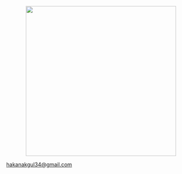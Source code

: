 <p align="center"><a href="https://laravel.com" target="_blank"><img src="https://raw.githubusercontent.com/laravel/art/master/logo-lockup/5%20SVG/2%20CMYK/1%20Full%20Color/laravel-logolockup-cmyk-red.svg" width="400"></a></p>

<g id="Page-1" stroke="none" stroke-width="1" fill="none" fill-rule="evenodd">
        <g id="10.5″-iPad-Pro-Copy-6" transform="translate(-116.000000, -134.000000)">
            <g id="Group-3" transform="translate(115.000000, 136.000000)">
                <g id="Livewire" transform="translate(65.535000, 5.881000)" fill-rule="nonzero">
                    <path d="M3.38593404,35.0257215 C2.53791669,35.0257215 1.83909806,34.7847546 1.28945719,34.3028134 C0.739816315,33.8208723 0.465,33.129064 0.465,32.2273676 L0.465,4.38374623 C0.465,3.4820499 0.739816315,2.79801468 1.28945719,2.33162003 C1.83909806,1.86522538 2.53791669,1.63203155 3.38593404,1.63203155 C4.23395139,1.63203155 4.94062191,1.86522538 5.50596681,2.33162003 C6.07131171,2.79801468 6.35397992,3.4820499 6.35397992,4.38374623 L6.35397992,32.2273676 C6.35397992,33.129064 6.07131171,33.8208723 5.50596681,34.3028134 C4.94062191,34.7847546 4.23395139,35.0257215 3.38593404,35.0257215 Z M15.5030991,35.0257215 C14.6550818,35.0257215 13.9562632,34.7847546 13.4066223,34.3028134 C12.8569814,33.8208723 12.5821651,33.129064 12.5821651,32.2273676 L12.5821651,14.2246241 C12.5821651,13.3229278 12.8569814,12.6388926 13.4066223,12.1724979 C13.9562632,11.7061033 14.6550818,11.4729095 15.5030991,11.4729095 C16.3511165,11.4729095 17.057787,11.7061033 17.6231319,12.1724979 C18.1884768,12.6388926 18.471145,13.3229278 18.471145,14.2246241 L18.471145,32.2273676 C18.471145,33.129064 18.1884768,33.8208723 17.6231319,34.3028134 C17.057787,34.7847546 16.3511165,35.0257215 15.5030991,35.0257215 Z M15.5030991,7.32201783 C14.4352254,7.32201783 13.5872208,7.03441211 12.9590598,6.45919204 C12.3308988,5.88397198 12.016823,5.1299786 12.016823,4.1971893 C12.016823,3.2644 12.3308988,2.51817975 12.9590598,1.95850617 C13.5872208,1.39883259 14.4352254,1.119 15.5030991,1.119 C16.5395648,1.119 17.3797175,1.39883259 18.0235826,1.95850617 C18.6674476,2.51817975 18.9893753,3.2644 18.9893753,4.1971893 C18.9893753,5.1299786 18.6752995,5.88397198 18.0471385,6.45919204 C17.4189775,7.03441211 16.5709728,7.32201783 15.5030991,7.32201783 Z M40.7644674,13.1519218 C41.0157318,12.5922482 41.3533633,12.1724993 41.777372,11.8926626 C42.2013807,11.6128258 42.6646424,11.4729095 43.1671712,11.4729095 C43.8895564,11.4729095 44.5412637,11.7138764 45.1223126,12.1958176 C45.7033615,12.6777587 45.9938816,13.2762895 45.9938816,13.991428 C45.9938816,14.3645437 45.8996589,14.7376538 45.7112106,15.1107695 L36.9955203,33.1601523 C36.7128478,33.7509188 36.3124012,34.2017602 35.7941684,34.51269 C35.2759356,34.8236198 34.7027472,34.9790823 34.0745862,34.9790823 C33.4778333,34.9790823 32.904645,34.8236198 32.3550041,34.51269 C31.8053632,34.2017602 31.3892128,33.7509188 31.1065404,33.1601523 L22.3437382,15.1107695 C22.186698,14.7998398 22.108179,14.4422759 22.108179,14.0380672 C22.108179,13.3229288 22.4144029,12.7166248 23.0268599,12.2191372 C23.6393169,11.7216495 24.3381355,11.4729095 25.1233368,11.4729095 C26.2540266,11.4729095 27.0863274,12.0170284 27.6202643,13.1052826 L34.2159218,27.5168052 L40.7644674,13.1519218 Z M67.4863027,28.4962291 C68.0202396,28.4962291 68.4520938,28.6983304 68.7818783,29.1025391 C69.1116629,29.5067478 69.2765526,30.0508667 69.2765526,30.7349122 C69.2765526,31.6987945 68.6955124,32.5071998 67.5334146,33.1601523 C66.4655409,33.7509188 65.2563491,34.2250796 63.905803,34.5826488 C62.5552568,34.9402181 61.2675461,35.119 60.0426321,35.119 C56.3364822,35.119 53.3998736,34.0618547 51.2327182,31.9475322 C49.0655627,29.8332098 47.9820013,26.9416064 47.9820013,23.2726351 C47.9820013,20.9406619 48.4531149,18.8730099 49.3953564,17.0696173 C50.3375979,15.2662246 51.6645681,13.8670617 53.3763069,12.8720864 C55.0880456,11.8771112 57.0274636,11.379631 59.194619,11.379631 C61.2675503,11.379631 63.0734861,11.8304724 64.6124805,12.7321687 C66.151475,13.633865 67.344963,14.908658 68.1929803,16.5565857 C69.0409977,18.2045135 69.465,20.1477954 69.465,22.3864897 C69.465,23.7234877 68.868256,24.3919767 67.6747501,24.3919767 L53.7767575,24.3919767 C53.9652058,26.5373921 54.5776536,28.115337 55.6141192,29.1258587 C56.6505849,30.1363805 58.1581487,30.6416337 60.1368558,30.6416337 C61.1419134,30.6416337 62.0291775,30.5172637 62.7986747,30.2685199 C63.568172,30.0197761 64.4397323,29.6777585 65.4133818,29.2424568 C66.3556233,28.7449692 67.04659,28.4962291 67.4863027,28.4962291 Z M59.3359545,15.4838834 C57.734144,15.4838834 56.4542852,15.9813636 55.4963396,16.9763388 C54.5383941,17.9713141 53.9652058,19.4015695 53.7767575,21.2671481 L64.4240332,21.2671481 C64.3612171,19.3704766 63.8901034,17.932448 63.010678,16.9530192 C62.1312526,15.9735904 60.906357,15.4838834 59.3359545,15.4838834 Z" id="Combined-Shape" fill="#4E56A6"></path>
                    <path d="M105.166478,12.5404386 C105.386697,11.9639618 105.709156,11.5316107 106.133866,11.2433723 C106.558575,10.9551339 107.022602,10.8110169 107.52596,10.8110169 C108.249539,10.8110169 108.902322,11.0592185 109.484331,11.555629 C110.06634,12.0520396 110.35734,12.6685402 110.35734,13.4051495 C110.35734,13.8214938 110.278691,14.1897929 110.121391,14.5100578 L102.335098,33.1013413 C102.083419,33.7098446 101.69804,34.1742217 101.178952,34.4944866 C100.659863,34.8147515 100.085728,34.9748815 99.4565291,34.9748815 C98.8587905,34.9748815 98.3003851,34.8147515 97.7812963,34.4944866 C97.2622075,34.1742217 96.8768291,33.7098446 96.6251497,33.1013413 L91.0095806,19.3620465 L85.5827701,33.1013413 C85.3310907,33.7098446 84.9457123,34.1742217 84.4266235,34.4944866 C83.9075347,34.8147515 83.3333996,34.9748815 82.704201,34.9748815 C82.1064624,34.9748815 81.5401922,34.8147515 81.0053734,34.4944866 C80.4705546,34.1742217 80.0773114,33.7098446 79.825632,33.1013413 L72.0865283,14.5100578 C71.9292287,14.0937135 71.85058,13.7414274 71.85058,13.453189 C71.85058,12.7165797 72.1651746,12.0840661 72.7943732,11.555629 C73.4235717,11.027192 74.1156798,10.7629774 74.8707181,10.7629774 C75.4055368,10.7629774 75.8931584,10.9070944 76.3335974,11.1953328 C76.7740364,11.4835712 77.1043607,11.9159223 77.3245802,12.4923991 L82.8929597,27.1444443 L88.6029081,12.6365176 C88.8545875,12.0280143 89.2163713,11.5716437 89.6882702,11.2673921 C90.1601691,10.9631404 90.6792502,10.8110169 91.2455289,10.8110169 C91.8118076,10.8110169 92.3308886,10.9631404 92.8027875,11.2673921 C93.2746865,11.5716437 93.6364702,12.0280143 93.8881496,12.6365176 L99.6452877,27.1924838 L105.166478,12.5404386 Z M117.445226,35.022921 C116.595808,35.022921 115.895835,34.7747195 115.345286,34.2783089 C114.794738,33.7818983 114.519467,33.0693196 114.519467,32.1405515 L114.519467,13.5973074 C114.519467,12.6685393 114.794738,11.9639671 115.345286,11.4835698 C115.895835,11.0031725 116.595808,10.7629774 117.445226,10.7629774 C118.294644,10.7629774 119.002482,11.0031725 119.568761,11.4835698 C120.135039,11.9639671 120.418175,12.6685393 120.418175,13.5973074 L120.418175,32.1405515 C120.418175,33.0693196 120.135039,33.7818983 119.568761,34.2783089 C119.002482,34.7747195 118.294644,35.022921 117.445226,35.022921 Z M117.445226,6.48746259 C116.375589,6.48746259 115.526183,6.19122201 114.896985,5.59873198 C114.267786,5.00624195 113.953192,4.22961125 113.953192,3.2688166 C113.953192,2.30802195 114.267786,1.53939776 114.896985,0.962920972 C115.526183,0.386444182 116.375589,0.098210111 117.445226,0.098210111 C118.483404,0.098210111 119.324944,0.386444182 119.969873,0.962920972 C120.614801,1.53939776 120.937261,2.30802195 120.937261,3.2688166 C120.937261,4.22961125 120.622666,5.00624195 119.993468,5.59873198 C119.364269,6.19122201 118.514864,6.48746259 117.445226,6.48746259 Z M139.539423,10.7629774 C140.357382,10.6989244 141.0023,10.8750675 141.474199,11.2914118 C141.946098,11.7077562 142.182044,12.3322633 142.182044,13.164952 C142.182044,14.0296672 141.977558,14.6701874 141.568579,15.0865317 C141.1596,15.5028761 140.420302,15.7750971 139.350665,15.9032031 L137.934975,16.0473216 C136.078839,16.2394805 134.718218,16.8800006 133.85307,17.9689012 C132.987922,19.0578019 132.555354,20.4189072 132.555354,22.0522581 L132.555354,32.1405515 C132.555354,33.0693196 132.272219,33.7818983 131.70594,34.2783089 C131.139662,34.7747195 130.431824,35.022921 129.582406,35.022921 C128.732988,35.022921 128.033015,34.7747195 127.482466,34.2783089 C126.931917,33.7818983 126.656647,33.0693196 126.656647,32.1405515 L126.656647,13.549268 C126.656647,12.6525263 126.931917,11.9639671 127.482466,11.4835698 C128.033015,11.0031725 128.717258,10.7629774 129.535216,10.7629774 C130.353174,10.7629774 131.013823,10.995166 131.517182,11.45955 C132.020541,11.9239341 132.272216,12.5884738 132.272216,13.453189 L132.272216,15.3747687 C132.869955,13.9656032 133.758685,12.8767189 134.938432,12.1080832 C136.118179,11.3394475 137.431612,10.9070964 138.878768,10.8110169 L139.539423,10.7629774 Z M162.671793,28.2973921 C163.206612,28.2973921 163.639179,28.5055611 163.969509,28.9219055 C164.299838,29.3382498 164.465,29.898705 164.465,30.6032877 C164.465,31.5961089 163.883,32.4287851 162.718983,33.1013413 C161.649345,33.7098446 160.438156,34.1982412 159.085379,34.5665458 C157.732602,34.9348505 156.442765,35.119 155.215827,35.119 C151.503556,35.119 148.562097,34.0301157 146.391362,31.8523145 C144.220626,29.6745133 143.135275,26.6960946 143.135275,22.916969 C143.135275,20.5149823 143.607167,18.3852528 144.550965,16.5277165 C145.494763,14.6701802 146.823925,13.2290098 148.538491,12.2041622 C150.253057,11.1793145 152.195678,10.6668984 154.366414,10.6668984 C156.442769,10.6668984 158.251688,11.1312755 159.793224,12.0600437 C161.33476,12.9888119 162.53022,14.3018782 163.379638,15.9992821 C164.229056,17.6966859 164.653759,19.6983114 164.653759,22.0042186 C164.653759,23.3813576 164.056029,24.0699168 162.860552,24.0699168 L148.939603,24.0699168 C149.128363,26.2797445 149.741822,27.9050644 150.78,28.9459252 C151.818177,29.9867861 153.328231,30.5072087 155.310207,30.5072087 C156.316924,30.5072087 157.205654,30.3791047 157.976422,30.1228928 C158.74719,29.8666809 159.62019,29.5143948 160.595448,29.066024 C161.539246,28.5536002 162.231354,28.2973921 162.671793,28.2973921 Z M154.507982,14.8943737 C152.903526,14.8943737 151.621553,15.4067899 150.662025,16.4316375 C149.702498,17.4564851 149.128363,18.9296815 148.939603,20.8512708 L159.604465,20.8512708 C159.541546,18.897655 159.069654,17.4164521 158.188776,16.4076177 C157.307898,15.3987834 156.080979,14.8943737 154.507982,14.8943737 Z" id="Combined-Shape-Copy" stroke="#4E56A6"></path>
                </g>
                <g id="Jelly" style="transform: translateY(-1.46446%);">
                    <path d="M46.7606724,33.2469068 C45.9448607,34.4803214 45.3250477,36 43.6664081,36 C40.8749581,36 40.7240285,31.6956522 37.9310842,31.6956522 C35.1381399,31.6956522 35.2890695,36 32.4976195,36 C29.7061695,36 29.55524,31.6956522 26.7622957,31.6956522 C23.9693513,31.6956522 24.1202809,36 21.3288309,36 C18.537381,36 18.3864514,31.6956522 15.5935071,31.6956522 C12.8005628,31.6956522 12.9514923,36 10.1600424,36 C9.2827466,36 8.66625943,35.5748524 8.14660082,34.9917876 C6.14914487,31.5156333 5,27.4421238 5,23.0869565 C5,10.3363825 14.8497355,0 27,0 C39.1502645,0 49,10.3363825 49,23.0869565 C49,26.7327091 48.1947338,30.1810893 46.7606724,33.2469068 Z" id="Body-Copy-2" fill="#FB70A9"></path>
                    <g id="Legs" transform="translate(12.000000, 27.000000)">
                        <mask id="mask-2" fill="white">
                            <use xlink:href="#path-100"></use>
                        </mask>
                        <use id="Combined-Shape" fill="#4E56A6" xlink:href="#path-100"></use>
                        <mask id="mask-4" fill="white">
                            <use xlink:href="#path-300"></use>
                        </mask>
                        <use id="Combined-Shape" fill-opacity="0.298513986" fill="#000000" xlink:href="#path-300"></use>
                    </g>
                    <path d="M46.7606724,33.2469068 C45.9448607,34.4803214 45.3250477,36 43.6664081,36 C40.8749581,36 40.7240285,31.6956522 37.9310842,31.6956522 C35.1381399,31.6956522 35.2890695,36 32.4976195,36 C29.7061695,36 29.55524,31.6956522 26.7622957,31.6956522 C23.9693513,31.6956522 24.1202809,36 21.3288309,36 C18.537381,36 18.3864514,31.6956522 15.5935071,31.6956522 C12.8005628,31.6956522 12.9514923,36 10.1600424,36 C9.2827466,36 8.66625943,35.5748524 8.14660082,34.9917876 C6.14914487,31.5156333 5,27.4421238 5,23.0869565 C5,10.3363825 14.8497355,0 27,0 C39.1502645,0 49,10.3363825 49,23.0869565 C49,26.7327091 48.1947338,30.1810893 46.7606724,33.2469068 Z" id="Body-Copy-4" fill="#FB70A9"></path>
                    <path d="M42,35.5400931 C47.765228,26.9635183 47.9142005,17.4501539 42.4469174,7 C46.4994826,11.151687 49,16.849102 49,23.1355865 C49,26.7676093 48.1653367,30.203003 46.6789234,33.2572748 C45.8333297,34.4860445 45.1908898,36 43.4716997,36 C42.8832919,36 42.4080759,35.8226537 42,35.5400931 Z" id="Combined-Shape" fill="#E24CA6"></path>
                    <g id="Eyes-Copy-2" transform="translate(0.000000, 6.000000)">
                        <path d="M25.8205128,22.8461538 C33.4710351,22.8461538 36.6923077,18.4078931 36.6923077,12.1048951 C36.6923077,5.80189712 31.8248393,0 25.8205128,0 C19.8161863,0 14.9487179,5.80189712 14.9487179,12.1048951 C14.9487179,18.4078931 18.1699905,22.8461538 25.8205128,22.8461538 Z" id="Oval" fill="#FFFFFF"></path>
                        <g id="Pupil" transform="translate(18.820513, 3.461538)">
                            <ellipse id="Oval" fill="#030776" cx="4.07692308" cy="4.5" rx="4.07692308" ry="4.5"></ellipse>
                            <ellipse id="Oval" fill="#FFFFFF" cx="3.3974359" cy="3.46153846" rx="2.03846154" ry="2.07692308"></ellipse>
                        </g>
                    </g>
                </g>
            </g>
        </g>
    </g>

hakanakgul34@gmail.com
